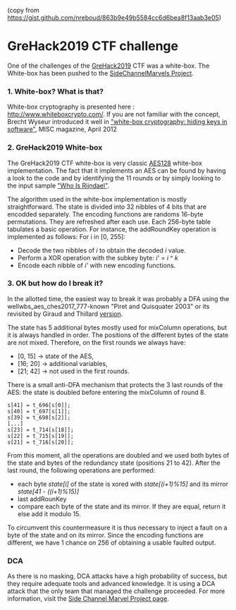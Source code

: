(copy from https://gist.github.com/nreboud/863b9e49b5584cc6d6bea8f13aab3e05)

# GreHack2019 CTF challenge

One of the challenges of the [GreHack2019](https://grehack.fr/) CTF was a white-box.
The White-box has been pushed to the [SideChannelMarvels Project](https://github.com/SideChannelMarvels/Deadpool/tree/master/wbs_aes_grehack2019).

### 1. White-box? What is that?
White-box cryptography is presented here : http://www.whiteboxcrypto.com/. If you are not familiar with the concept, Brecht Wyseur introduced it well in ["white-box cryptography: hiding keys in software"](http://www.whiteboxcrypto.com/files/2012_misc.pdf), MISC magazine, April 2012

### 2. GreHack2019 White-box
The GreHack2019 CTF white-box is very classic [AES128](https://nvlpubs.nist.gov/nistpubs/FIPS/NIST.FIPS.197.pdf) white-box implementation. The fact that it implements an AES can be found by having a look to the code and by identifying the 11 rounds or by simply looking to the input sample ["Who Is Rijndael"](https://en.wikipedia.org/wiki/AES_key_schedule).

The algorithm used in the white-box implementation is mostly straightforward. The state is divided into 32 nibbles of 4 bits that are encodded separately. The encoding functions are randoms 16-byte permutations. They are refreshed after each use.
Each 256-byte table tabulates a basic operation. For instance, the addRoundKey operation is implemented as follows:
For i in [0, 255]:
 - Decode the two nibbles of _i_ to obtain the decoded _i_ value.
 - Perform a XOR operation with the subkey byte: _i'_ = _i_ ^ _k_
 - Encode each nibble of _i'_ with new encoding functions.

### 3. OK but how do I break it?
In the allotted time, the easiest way to break it was probably a DFA using the wellwbs_aes_ches2017_777-known "Piret and Quisquater 2003" or its revisited by Giraud and Thillard [version](https://eprint.iacr.org/2010/440.pdf).

The state has 5 additional bytes mostly used for mixColumn operations, but it is always handled in order. The positions of the different bytes of the state are not mixed. Therefore, on the first rounds we always have:
- [0, 15] -> state of the AES,
- [16; 20] -> additional variables,
- [21; 42] -> not used in the first rounds.
 
There is a small anti-DFA mechanism that protects the 3 last rounds of the AES: the state is doubled before entering the mixColumn of round 8.
```
s[41] = t_696[s[0]];
s[40] = t_697[s[1]];
s[39] = t_698[s[2]];
[...]
s[23] = t_714[s[18]];
s[22] = t_715[s[19]];
s[21] = t_716[s[20]];
```

From this moment, all the operations are doubled and we used both bytes of the state and bytes of the redundancy state (positions 21 to 42).
After the last round, the following operations are performed: 
 - each byte _state[i]_ of the state is xored with _state[(i+1)%15]_ and its mirror _state[41 - ((i+1)%15)]_
 - last addRounKey
 - compare each byte of the state and its mirror. If they are equal, return it else add it modulo 15.

To circumvent this countermeasure it is thus necessary to inject a fault on a byte of the state and on its mirror. Since the encoding functions are different, we have 1 chance on 256 of obtaining a usable faulted output.

### DCA
As there is no masking, DCA attacks have a high probability of success, but they require adequate tools and advanced knowledge. It is using a DCA attack that the only team that managed the challenge proceeded. For more information, visit the [Side Channel Marvel Project page](https://github.com/SideChannelMarvels/Deadpool/tree/master/wbs_aes_grehack2019).
